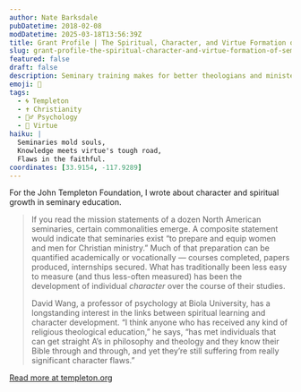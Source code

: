 ```yaml
---
author: Nate Barksdale
pubDatetime: 2018-02-08
modDatetime: 2025-03-18T13:56:39Z
title: Grant Profile | The Spiritual, Character, and Virtue Formation of Seminarians
slug: grant-profile-the-spiritual-character-and-virtue-formation-of-seminarians
featured: false
draft: false
description: Seminary training makes for better theologians and ministers. But does it make them more loving, humble, or resilient?
emoji: 🙏
tags:
  - 🌀 Templeton
  - ✝️ Christianity
  - 🧘‍♂️ Psychology
  - 🥗 Virtue
haiku: |
  Seminaries mold souls,  
  Knowledge meets virtue's tough road,  
  Flaws in the faithful.
coordinates: [33.9154, -117.9289]
---
```


For the John Templeton Foundation, I wrote about character and spiritual growth in seminary education.

> If you read the mission statements of a dozen North American seminaries, certain commonalities emerge. A composite statement would indicate that seminaries exist “to prepare and equip women and men for Christian ministry.” Much of that preparation can be quantified academically or vocationally — courses completed, papers produced, internships secured. What has traditionally been less easy to measure (and thus less-often measured) has been the development of individual _character_ over the course of their studies.
>
> David Wang, a professor of psychology at Biola University, has a longstanding interest in the links between spiritual learning and character development. “I think anyone who has received any kind of religious theological education,” he says, “has met individuals that can get straight A’s in philosophy and theology and they know their Bible through and through, and yet they’re still suffering from really significant character flaws.”

[Read more at templeton.org](https://www.templeton.org/grant/the-spiritual-character-and-virtue-formation-of-seminarians)
